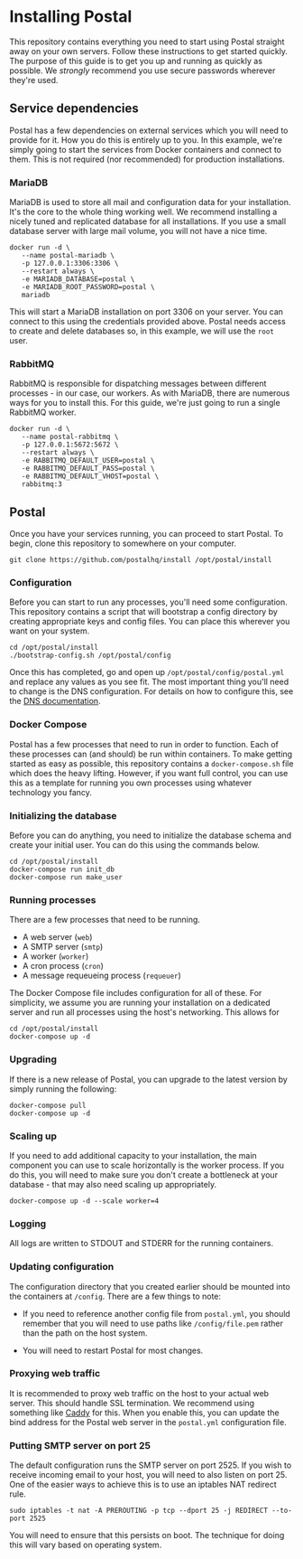 # Installing Postal

This repository contains everything you need to start using Postal straight away on your own servers. Follow these instructions to get started quickly. The purpose of this guide is to get you up and running as quickly as possible. We *strongly* recommend you use secure passwords wherever they're used.

## Service dependencies

Postal has a few dependencies on external services which you will need to provide for it. How you do this is entirely up to you. In this example, we're simply going to start the services from Docker containers and connect to them. This is not required (nor recommended) for production installations.

### MariaDB

MariaDB is used to store all mail and configuration data for your installation. It's the core to the whole thing working well. We recommend installing a nicely tuned and replicated database for all installations. If you use a small database server with large mail volume, you will not have a nice time.

```
docker run -d \
   --name postal-mariadb \
   -p 127.0.0.1:3306:3306 \
   --restart always \
   -e MARIADB_DATABASE=postal \
   -e MARIADB_ROOT_PASSWORD=postal \
   mariadb
```

This will start a MariaDB installation on port 3306 on your server. You can connect to this using the credentials provided above. Postal needs access to create and delete databases so, in this example, we will use the `root` user.

### RabbitMQ

RabbitMQ is responsible for dispatching messages between different processes - in our case, our workers. As with MariaDB, there are numerous ways for you to install this. For this guide, we're just going to run a single RabbitMQ worker.

```
docker run -d \
   --name postal-rabbitmq \
   -p 127.0.0.1:5672:5672 \
   --restart always \
   -e RABBITMQ_DEFAULT_USER=postal \
   -e RABBITMQ_DEFAULT_PASS=postal \
   -e RABBITMQ_DEFAULT_VHOST=postal \
   rabbitmq:3
```

## Postal

Once you have your services running, you can proceed to start Postal. To begin, clone this repository to somewhere on your computer.

```
git clone https://github.com/postalhq/install /opt/postal/install
```

### Configuration

Before you can start to run any processes, you'll need some configuration. This repository contains a script that will bootstrap a config directory by creating appropriate keys and config files. You can place this wherever you want on your system.

```
cd /opt/postal/install
./bootstrap-config.sh /opt/postal/config
```

Once this has completed, go and open up `/opt/postal/config/postal.yml` and replace any values as you see fit. The most important thing you'll need to change is the DNS configuration. For details on how to configure this, see the [DNS documentation](https://github.com/postalhq/install/blob/main/DNS.md).

### Docker Compose

Postal has a few processes that need to run in order to function. Each of these processes can (and should) be run within containers. To make getting started as easy as possible, this repository contains a `docker-compose.sh` file which does the heavy lifting. However, if you want full control, you can use this as a template for running you own processes using whatever technology you fancy.

### Initializing the database

Before you can do anything, you need to initialize the database schema and create your initial user. You can do this using the commands below.

```
cd /opt/postal/install
docker-compose run init_db
docker-compose run make_user
```

### Running processes

There are a few processes that need to be running.

* A web server (`web`)
* A SMTP server (`smtp`)
* A worker (`worker`)
* A cron process (`cron`)
* A message requeueing process (`requeuer`)

The Docker Compose file includes configuration for all of these. For simplicity, we assume you are running your installation on a dedicated server and run all processes using the host's networking. This allows for

```
cd /opt/postal/install
docker-compose up -d
```

### Upgrading

If there is a new release of Postal, you can upgrade to the latest version by simply running the following:

```
docker-compose pull
docker-compose up -d
```

### Scaling up

If you need to add additional capacity to your installation, the main component you can use to scale horizontally is the worker process. If you do this, you will need to make sure you don't create a bottleneck at your database - that may also need scaling up appropriately.

```
docker-compose up -d --scale worker=4
```

### Logging

All logs are written to STDOUT and STDERR for the running containers.

### Updating configuration

The configuration directory that you created earlier should be mounted into the containers at `/config`. There are a few things to note:

* If you need to reference another config file from `postal.yml`, you should remember that you will need to use paths like `/config/file.pem` rather than the path on the host system.

* You will need to restart Postal for most changes.

### Proxying web traffic

It is recommended to proxy web traffic on the host to your actual web server. This should handle SSL termination. We recommend using something like [Caddy](https://caddyserver.com) for this. When you enable this, you can update the bind address for the Postal web server in the `postal.yml` configuration file.

### Putting SMTP server on port 25

The default configuration runs the SMTP server on port 2525. If you wish to receive incoming email to your host, you will need to also listen on port 25. One of the easier ways to achieve this is to use an iptables NAT redirect rule.

```
sudo iptables -t nat -A PREROUTING -p tcp --dport 25 -j REDIRECT --to-port 2525
```

You will need to ensure that this persists on boot. The technique for doing this will vary based on operating system.
